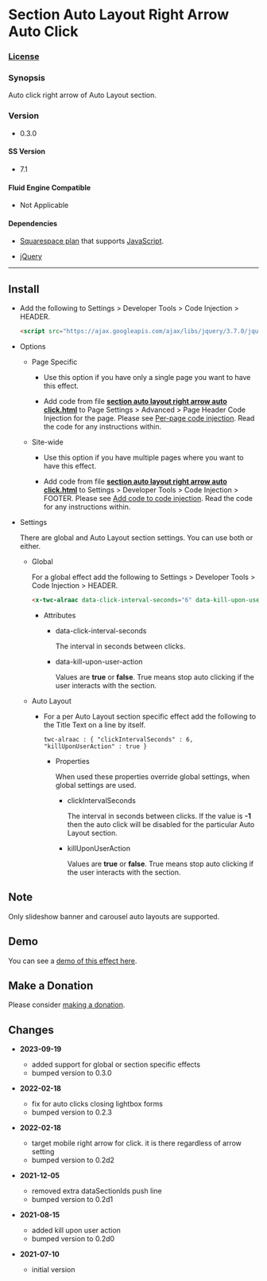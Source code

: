 # Section Auto Layout Right Arrow Auto Click

### [License][1]

### Synopsis

Auto click right arrow of Auto Layout section.

### Version

  * 0.3.0

#### SS Version

  * 7.1

#### Fluid Engine Compatible

  * Not Applicable

#### Dependencies

  * [Squarespace plan][2] that supports [JavaScript][3].
  
  * [jQuery][4]

---

## Install

* Add the following to Settings > Developer Tools > Code Injection > HEADER.
  
  ```html
  <script src="https://ajax.googleapis.com/ajax/libs/jquery/3.7.0/jquery.min.js"></script>
  ```
  
* Options

  * Page Specific
  
    * Use this option if you have only a single page you want to have this
      effect.
      
    * Add code from file **[section auto layout right arrow auto
      click.html][5]** to Page Settings > Advanced > Page Header Code Injection
      for the page. Please see [Per-page code injection][6]. Read the code for
      any instructions within.
      
  * Site-wide
  
    * Use this option if you have multiple pages where you want to have this
      effect.
      
    * Add code from file **[section auto layout right arrow auto
      click.html][5]** to Settings > Developer Tools > Code Injection > FOOTER.
      Please see [Add code to code injection][7]. Read the code for any
      instructions within.

* Settings
  
  There are global and Auto Layout section settings. You can use both or either.

  * Global
    
    For a global effect add the following to Settings > Developer Tools >
    Code Injection > HEADER.
    
    ```html
    <x-twc-alraac data-click-interval-seconds="6" data-kill-upon-user-action="true"/>
    ```
    
    * Attributes
    
      * data-click-interval-seconds
        
        The interval in seconds between clicks.
        
      * data-kill-upon-user-action
        
        Values are **true** or **false**. True means stop auto clicking if
        the user interacts with the section.
        
  * Auto Layout
  
    * For a per Auto Layout section specific effect add the following to the
      Title Text on a line by itself.
      
      ```text
      twc-alraac : { "clickIntervalSeconds" : 6, "killUponUserAction" : true }
      ```
      
      * Properties
        
        When used these properties override global settings, when global settings
        are used.
        
        * clickIntervalSeconds
          
          The interval in seconds between clicks. If the value is **-1** then
          the auto click will be disabled for the particular Auto Layout
          section.
          
        * killUponUserAction
          
          Values are **true** or **false**. True means stop auto clicking if the
          user interacts with the section.

## Note

Only slideshow banner and carousel auto layouts are supported.

## Demo

You can see a [demo of this effect here][8].

## Make a Donation

Please consider [making a donation][9].

## Changes

* **2023-09-19**
  
  * added support for global or section specific effects
  * bumped version to 0.3.0
  
* **2022-02-18**
  
  * fix for auto clicks closing lightbox forms
  * bumped version to 0.2.3
  
* **2022-02-18**
  
  * target mobile right arrow for click. it is there regardless of arrow setting
  * bumped version to 0.2d2
  
* **2021-12-05**
  
  * removed extra dataSectionIds push line
  * bumped version to 0.2d1
  
* **2021-08-15**
  
  * added kill upon user action
  * bumped version to 0.2d0
  
* **2021-07-10**
  
  * initial version

[1]: https://github.com/tomsWebConsulting/twcsl/blob/main/LICENSE.txt#L1
[2]: https://www.squarespace.com/pricing
[3]: https://en.wikipedia.org/wiki/JavaScript
[4]: https://jquery.com/
[5]: section%20auto%20layout%20right%20arrow%20auto%20click.html#L1
[6]: https://support.squarespace.com/hc/en-us/articles/205815908-Using-code-injection#toc-per-page-code-injection
[7]: https://support.squarespace.com/hc/en-us/articles/205815908-Using-code-injection#toc-add-code-to-code-injection
[8]: https://toms-web-consulting-demos.squarespace.com/section-auto-layout-right-arrow-auto-click?password=twcdemos
[9]: https://github.com/tomsWebConsulting/twcsl#make-a-donation
